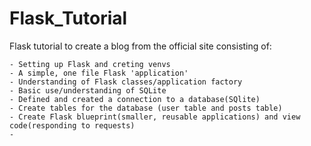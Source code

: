# Flask_Tutorial
Flask tutorial to create a blog from the official site consisting of:

    - Setting up Flask and creting venvs
    - A simple, one file Flask 'application'
    - Understanding of Flask classes/application factory
    - Basic use/understanding of SQLite
    - Defined and created a connection to a database(SQlite)
    - Create tables for the database (user table and posts table)
    - Create Flask blueprint(smaller, reusable applications) and view code(responding to requests)
    - 
